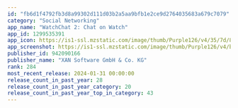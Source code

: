 ```yaml
---
id: "fb6d1f4792fb3d8a99302d111d03b2a5aa9bfb1e2ce9d2764035683a679c7079"
category: "Social Networking"
app_name: "WatchChat 2: Chat on Watch"
app_id: 1299535391
app_icon: https://is1-ssl.mzstatic.com/image/thumb/Purple126/v4/35/7d/86/357d8611-554a-b41c-32b9-ebcd6d17cd90/AppIcon-2020ap-0-0-1x_U007emarketing-0-10-0-85-220.png/1024x1024bb.png
app_screenshot: https://is1-ssl.mzstatic.com/image/thumb/Purple126/v4/ba/3e/9e/ba3e9e1c-84ca-0f00-f622-6df380af1705/b4209add-c3a2-43fb-8ce2-c2db7640f99c_screenLocalizing2EN.png/1242x2688bb.png
publisher_id: 942090166
publisher_name: "XAN Software GmbH & Co. KG"
rank: 284
most_recent_release: 2024-01-31 00:00:00
release_count_in_past_year: 28
release_count_in_past_year_category: 20
release_count_in_past_year_top_in_category: 43
---
```

